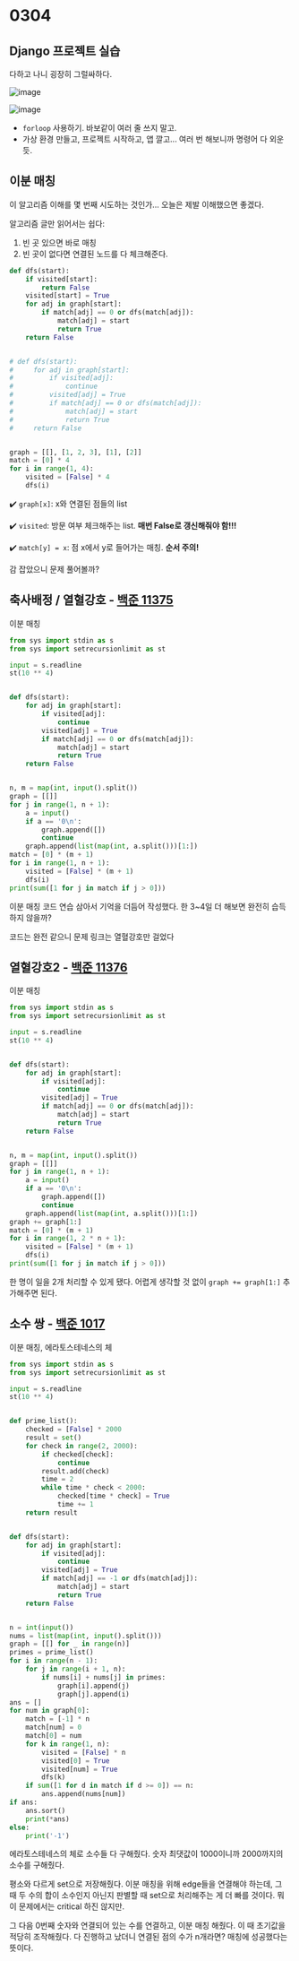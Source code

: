 # 0304

## Django 프로젝트 실습

다하고 나니 굉장히 그럴싸하다.

![image](https://user-images.githubusercontent.com/97663863/156792220-a49a405c-9b3c-4e6f-843e-8242c6110832.png)

![image](https://user-images.githubusercontent.com/97663863/156792555-61441f3e-72c5-485b-955f-c41059eb52fd.png)

- `forloop` 사용하기. 바보같이 여러 줄 쓰지 말고.
- 가상 환경 만들고, 프로젝트 시작하고, 앱 깔고... 여러 번 해보니까 명령어 다 외운 듯.



## 이분 매칭

이 알고리즘 이해를 몇 번째 시도하는 것인가... 오늘은 제발 이해했으면 좋겠다.

알고리즘 글만 읽어서는 쉽다:

1. 빈 곳 있으면 바로 매칭
2. 빈 곳이 없다면 연결된 노드를 다 체크해준다.

```python
def dfs(start):
    if visited[start]:
        return False
    visited[start] = True
    for adj in graph[start]:
        if match[adj] == 0 or dfs(match[adj]):
            match[adj] = start
            return True
    return False


# def dfs(start):
#     for adj in graph[start]:
#         if visited[adj]:
#             continue
#         visited[adj] = True
#         if match[adj] == 0 or dfs(match[adj]):
#             match[adj] = start
#             return True
#     return False


graph = [[], [1, 2, 3], [1], [2]]
match = [0] * 4
for i in range(1, 4):
    visited = [False] * 4
    dfs(i)
```

:heavy_check_mark: `graph[x]`: x와 연결된 점들의 list

:heavy_check_mark: `visited`: 방문 여부 체크해주는 list. **매번 False로 갱신해줘야 함!!!**

:heavy_check_mark: `match[y] = x`: 점 x에서 y로 들어가는 매칭. **순서 주의!** 

감 잡았으니 문제 풀어볼까?



## 축사배정 / 열혈강호 - [백준 11375](https://www.acmicpc.net/problem/11375)

이분 매칭

```python
from sys import stdin as s
from sys import setrecursionlimit as st

input = s.readline
st(10 ** 4)


def dfs(start):
    for adj in graph[start]:
        if visited[adj]:
            continue
        visited[adj] = True
        if match[adj] == 0 or dfs(match[adj]):
            match[adj] = start
            return True
    return False


n, m = map(int, input().split())
graph = [[]]
for j in range(1, n + 1):
    a = input()
    if a == '0\n':
        graph.append([])
        continue
    graph.append(list(map(int, a.split()))[1:])
match = [0] * (m + 1)
for i in range(1, n + 1):
    visited = [False] * (m + 1)
    dfs(i)
print(sum([1 for j in match if j > 0]))
```

이분 매칭 코드 연습 삼아서 기억을 더듬어 작성했다. 한 3~4일 더 해보면 완전히 습득하지 않을까?

코드는 완전 같으니 문제 링크는 열혈강호만 걸었다



## 열혈강호2 - [백준 11376](https://www.acmicpc.net/problem/11376)

이분 매칭

```python
from sys import stdin as s
from sys import setrecursionlimit as st

input = s.readline
st(10 ** 4)


def dfs(start):
    for adj in graph[start]:
        if visited[adj]:
            continue
        visited[adj] = True
        if match[adj] == 0 or dfs(match[adj]):
            match[adj] = start
            return True
    return False


n, m = map(int, input().split())
graph = [[]]
for j in range(1, n + 1):
    a = input()
    if a == '0\n':
        graph.append([])
        continue
    graph.append(list(map(int, a.split()))[1:])
graph += graph[1:]
match = [0] * (m + 1)
for i in range(1, 2 * n + 1):
    visited = [False] * (m + 1)
    dfs(i)
print(sum([1 for j in match if j > 0]))
```

한 명이 일을 2개 처리할 수 있게 됐다. 어렵게 생각할 것 없이 `graph += graph[1:]` 추가해주면 된다.



## 소수 쌍 - [백준 1017](https://www.acmicpc.net/problem/1017)

이분 매칭, 에라토스테네스의 체

```python
from sys import stdin as s
from sys import setrecursionlimit as st

input = s.readline
st(10 ** 4)


def prime_list():
    checked = [False] * 2000
    result = set()
    for check in range(2, 2000):
        if checked[check]:
            continue
        result.add(check)
        time = 2
        while time * check < 2000:
            checked[time * check] = True
            time += 1
    return result


def dfs(start):
    for adj in graph[start]:
        if visited[adj]:
            continue
        visited[adj] = True
        if match[adj] == -1 or dfs(match[adj]):
            match[adj] = start
            return True
    return False


n = int(input())
nums = list(map(int, input().split()))
graph = [[] for _ in range(n)]
primes = prime_list()
for i in range(n - 1):
    for j in range(i + 1, n):
        if nums[i] + nums[j] in primes:
            graph[i].append(j)
            graph[j].append(i)
ans = []
for num in graph[0]:
    match = [-1] * n
    match[num] = 0
    match[0] = num
    for k in range(1, n):
        visited = [False] * n
        visited[0] = True
        visited[num] = True
        dfs(k)
    if sum([1 for d in match if d >= 0]) == n:
        ans.append(nums[num])
if ans:
    ans.sort()
    print(*ans)
else:
    print('-1')
```

에라토스테네스의 체로 소수들 다 구해줬다. 숫자 최댓값이 1000이니까 2000까지의 소수를 구해줬다.

평소와 다르게 set으로 저장해줬다. 이분 매칭을 위해 edge들을 연결해야 하는데, 그 때 두 수의 합이 소수인지 아닌지 판별할 때 set으로 처리해주는 게 더 빠를 것이다. 뭐 이 문제에서는 critical 하진 않지만.

그 다음 0번째 숫자와 연결되어 있는 수를 연결하고, 이분 매칭 해줬다. 이 때 초기값을 적당히 조작해줬다. 다 진행하고 났더니 연결된 점의 수가 n개라면? 매칭에 성공했다는 뜻이다.
